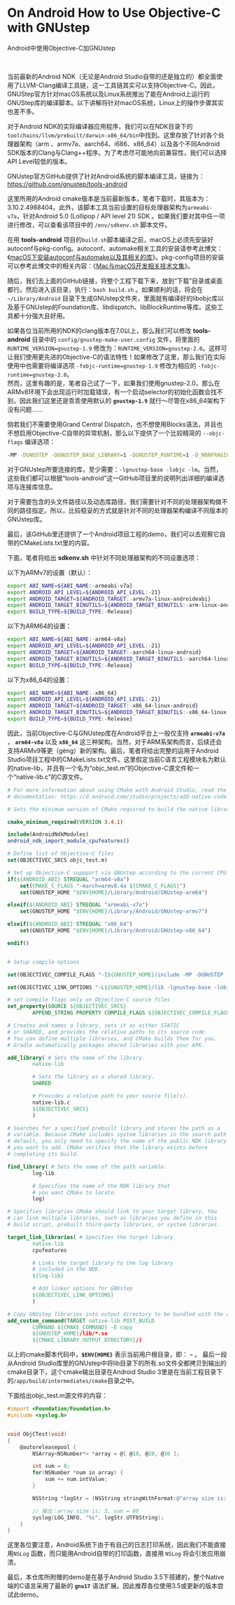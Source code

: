 # On Android How to Use Objective-C with GNUstep
Android中使用Objective-C加GNUstep

<br />

当前最新的Android NDK（无论是Android Studio自带的还是独立的）都全面使用了LLVM-Clang编译工具链，这一工具链其实可以支持Objective-C。因此，GNUStep官方针对macOS系统以及Linux系统推出了能在Android上运行的GNUStep库的编译脚本。以下讲解将针对macOS系统，Linux上的操作步骤其实也差不多。

对于Android NDK的实际编译器应用程序，我们可以在NDK目录下的`toolchains/llvm/prebuilt/darwin-x86_64/bin`中找到。这里存放了针对各个处理器架构（arm 、armv7a、aarch64、i686、x86_64）以及各个不同Android SDK版本的Clang与Clang++程序。为了考虑尽可能地向前兼容性，我们可以选择API Level较低的版本。

GNUstep官方GitHub提供了针对Android系统的脚本编译工具，链接为：https://github.com/gnustep/tools-android

这里所用的Android cmake版本是当前最新版本，笔者下载时，其版本为：3.10.2.4988404。此外，该脚本工具当前设置的目标处理器架构为`armeabi-v7a`，针对Android 5.0 (Lollipop / API level 21) SDK 。如果我们要对其中任一项进行修改，可以查看该项目中的 `/env/sdkenv.sh` 脚本文件。

在用 **tools-android** 项目的`build.sh`脚本编译之前，macOS上必须先安装好autoconf与pkg-config。autoconf、automake相关工具的安装请参考此博文：《[macOS下安装autoconf与automake以及其相关的库](https://github.com/zenny-chen/On-macOS-Install-autoconf-and-automake)》。pkg-config项目的安装可以参考此博文中的相关内容：《[Mac与macOS开发相关技术文集](https://github.com/zenny-chen/Mac-and-macOS-Development-Relevant-Resource-Collection)》。

随后，我们去上面的GitHub链接，将整个工程下载下来，放到“下载”目录或桌面都行。然后进入该目录，执行：`bash build.sh` 。如果顺利的话，将会在 `~/Library/Android` 目录下生成GNUstep文件夹，里面就有编译好的libobjc库以及基于GNUstep的Foundation库、libdispatch、libBlockRuntime等库。这些工具都十分强大且好用。

如果各位当前所用的NDK的clang版本在7.0以上，那么我们可以修改 **tools-android** 目录中的 `config/gnustep-make-user.config` 文件，将里面的 `RUNTIME_VERSION=gnustep-1.9` 修改为：`RUNTIME_VERSION=gnustep-2.0`。这样可让我们使用更先进的Objective-C的语法特性！如果修改了这里，那么我们在实际使用中也需要将编译选项 `-fobjc-runtime=gnustep-1.9` 修改为相应的 `-fobjc-runtime=gnustep-2.0`。    
然而，这里有趣的是，笔者自己试了一下，如果我们使用gnustep-2.0，那么在ARMv8环境下会出现运行时加载错误，有一个启动selector的初始化函数会找不到，因此我们这里还是乖乖使用默认的 **`gnustep-1.9`** 就行～尽管在x86_64架构下没有问题……

倘若我们不需要使用Grand Central Dispatch，也不想使用Blocks语法，并且也不想启用Objective-C自带的异常机制，那么以下提供了一个比较精简的 `--objc-flags` 编译选项：
```bash
-MP -DGNUSTEP -DGNUSTEP_BASE_LIBRARY=1 -DGNUSTEP_RUNTIME=1 -D_NONFRAGILE_ABI=1 -DGNUSTEP_BASE_LIBRARY=1 -fno-strict-aliasing -pthread -fPIC -Wall -DGSWARN -DGSDIAGNOSE -Wno-import -fobjc-runtime=gnustep-1.9 -fconstant-string-class=NSConstantString
```

对于GNUstep所要连接的库，至少需要：`-lgnustep-base -lobjc -lm`。当然，这些我们都可以根据“tools-android”这一GitHub项目里的说明列出详细的编译选项与连接库信息。

对于需要包含的头文件路径以及动态库路径，我们需要针对不同的处理器架构做不同的路径指定。所以，比较稳妥的方式就是针对不同的处理器架构编译不同版本的GNUstep库。

最后，该GitHub里还提供了一个Android项目工程的demo，我们可以去观察它自带的CMakeLists.txt里的内容。

下面，笔者将给出 **sdkenv.sh** 中针对不同处理器架构的不同设置选项：

以下为ARMv7的设置（默认）：
```bash
export ABI_NAME=${ABI_NAME:-armeabi-v7a}
export ANDROID_API_LEVEL=${ANDROID_API_LEVEL:-21}
export ANDROID_TARGET=${ANDROID_TARGET:-armv7a-linux-androideabi}
export ANDROID_TARGET_BINUTILS=${ANDROID_TARGET_BINUTILS:-arm-linux-androideabi}
export BUILD_TYPE=${BUILD_TYPE:-Release}
```

以下为ARM64的设置：
```bash
export ABI_NAME=${ABI_NAME:-arm64-v8a}
export ANDROID_API_LEVEL=${ANDROID_API_LEVEL:-21}
export ANDROID_TARGET=${ANDROID_TARGET:-aarch64-linux-android}
export ANDROID_TARGET_BINUTILS=${ANDROID_TARGET_BINUTILS:-aarch64-linux-android}
export BUILD_TYPE=${BUILD_TYPE:-Release}
```

以下为x86_64的设置：
```bash
export ABI_NAME=${ABI_NAME:-x86_64}
export ANDROID_API_LEVEL=${ANDROID_API_LEVEL:-21}
export ANDROID_TARGET=${ANDROID_TARGET:-x86_64-linux-android}
export ANDROID_TARGET_BINUTILS=${ANDROID_TARGET_BINUTILS:-x86_64-linux-android}
export BUILD_TYPE=${BUILD_TYPE:-Release}
```

因此，当前Objective-C与GNUstep库在Android平台上一般仅支持 **`armeabi-v7a`** ， **`arm64-v8a`** 以及 **`x86_64`** 这三种架构。当然，对于ARM系架构而言，后续还会支持ARMv9等更（gèng）新的架构。最后，笔者将给出完整的运用于Android Studio项目工程中的CMakeLists.txt文件。这里假定当前C语言工程模块名为默认的native-lib，并且有一个名为“objc_test.m”的Objective-C源文件和一个“native-lib.c”的C源文件。

```cmake
# For more information about using CMake with Android Studio, read the
# documentation: https://d.android.com/studio/projects/add-native-code.html

# Sets the minimum version of CMake required to build the native library.

cmake_minimum_required(VERSION 3.4.1)

include(AndroidNdkModules)
android_ndk_import_module_cpufeatures()

# Define list of Objective-C files
set(OBJECTIVEC_SRCS objc_test.m)

# Set up Objective-C suppport via GNUstep according to the current CPU architecture
if(${ANDROID_ABI} STREQUAL "arm64-v8a")
    set(CMAKE_C_FLAGS "-march=armv8.4a ${CMAKE_C_FLAGS}")
    set(GNUSTEP_HOME "$ENV{HOME}/Library/Android/GNUstep-arm64")

elseif(${ANDROID_ABI} STREQUAL "armeabi-v7a")
    set(GNUSTEP_HOME "$ENV{HOME}/Library/Android/GNUstep-armv7")

elseif(${ANDROID_ABI} STREQUAL "x86_64")
    set(GNUSTEP_HOME "$ENV{HOME}/Library/Android/GNUstep-x86_64")

endif()


# Setup compile options

set(OBJECTIVEC_COMPILE_FLAGS "-I${GNUSTEP_HOME}/include -MP -DGNUSTEP -DGNUSTEP_BASE_LIBRARY=1 -DGNUSTEP_RUNTIME=1 -D_NONFRAGILE_ABI=1 -DGNUSTEP_BASE_LIBRARY=1 -fno-strict-aliasing -pthread -fPIC -Wall -DGSWARN -DGSDIAGNOSE -Wno-import -fobjc-runtime=gnustep-1.9 -fconstant-string-class=NSConstantString")

set(OBJECTIVEC_LINK_OPTIONS "-L${GNUSTEP_HOME}/lib -lgnustep-base -lobjc -lm")

# set compile flags only on Objective-C source files
set_property(SOURCE ${OBJECTIVEC_SRCS}
        APPEND_STRING PROPERTY COMPILE_FLAGS ${OBJECTIVEC_COMPILE_FLAGS})

# Creates and names a library, sets it as either STATIC
# or SHARED, and provides the relative paths to its source code.
# You can define multiple libraries, and CMake builds them for you.
# Gradle automatically packages shared libraries with your APK.

add_library( # Sets the name of the library.
        native-lib

        # Sets the library as a shared library.
        SHARED

        # Provides a relative path to your source file(s).
        native-lib.c
        ${OBJECTIVEC_SRCS}
        )

# Searches for a specified prebuilt library and stores the path as a
# variable. Because CMake includes system libraries in the search path by
# default, you only need to specify the name of the public NDK library
# you want to add. CMake verifies that the library exists before
# completing its build.

find_library( # Sets the name of the path variable.
        log-lib

        # Specifies the name of the NDK library that
        # you want CMake to locate.
        log)

# Specifies libraries CMake should link to your target library. You
# can link multiple libraries, such as libraries you define in this
# build script, prebuilt third-party libraries, or system libraries.

target_link_libraries( # Specifies the target library.
        native-lib
        cpufeatures

        # Links the target library to the log library
        # included in the NDK.
        ${log-lib}

        # Add linker options for GNUstep
        ${OBJECTIVEC_LINK_OPTIONS}
        )

# Copy GNUstep libraries into output directory to be bundled with the app.
add_custom_command(TARGET native-lib POST_BUILD
        COMMAND ${CMAKE_COMMAND} -E copy
        ${GNUSTEP_HOME}/lib/*.so
        ${CMAKE_LIBRARY_OUTPUT_DIRECTORY}/)

```

以上的cmake脚本代码中，**`$ENV{HOME}`** 表示当前用户根目录，即： **`~`** 。
最后一段从Android Studio库里的GNUstep中将lib目录下的所有.so文件全都拷贝到输出的cmake目录下，这个cmake输出目录在Android Studio 3里是在当前工程目录下的`/app/build/intermediates/cmake`目录之中。

下面给出objc_test.m源文件的内容：
```objectivec
#import <Foundation/Foundation.h>
#include <syslog.h>


void ObjCTest(void)
{
    @autoreleasepool {
        NSArray<NSNumber*> *array = @[ @10, @20, @30 ];

        int sum = 0;
        for(NSNumber *num in array) {
            sum += num.intValue;
        }

        NSString *logStr = [NSString stringWithFormat:@"array size is: %tu, sum = %d", array.count, sum];

        // 输出：array size is: 3, sum = 60
        syslog(LOG_INFO, "%s", logStr.UTF8String);
    }
}

```

这里各位要注意，Android系统下由于有自己的日志打印系统，因此我们不能直接用`NSLog` 函数，而只能用Android自带的打印函数，直接用 `NSLog` 将会引发应用崩溃。

最后，本仓库所附赠的demo是在基于Android Studio 3.5下搭建的，整个Native端的C语言采用了最新的 **`gnu17`** 语法扩展。因此推荐各位使用3.5或更新的版本尝试此demo。
